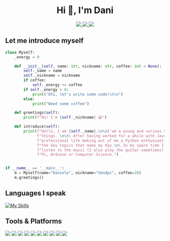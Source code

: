 <h1 align="center">Hi 👋, I'm Dani</h1>

<p align="center">
<a href="https://www.linkedin.com/in/daniele-dapuzzo/">
    <img src="https://img.shields.io/badge/linkedin-%230077B5.svg?&style=for-the-badge&logo=linkedin&logoColor=white" />
</a>
<a href="https://medium.com/@dandpz">
    <img src="https://img.shields.io/badge/medium-%2312100E.svg?&style=for-the-badge&logo=medium&logoColor=white" />
</a>
<a href="https://www.instagram.com/dandpz/">
<img src="https://img.shields.io/badge/instagram-%23E4405F.svg?&style=for-the-badge&logo=instagram&logoColor=white" />
</a>

<h2>Let me introduce myself</h2>

```python
class Myself:
    _energy = 0

    def __init__(self, name: str, nickname: str, coffee: int = None):
        self._name = name
        self._nickname = nickname
        if coffee:
            self._energy += coffee
        if self._energy > 0:
            print("Ehi, let's write some code!\n\n")
        else:
            print("Need some coffee")

    def greetings(self):
        print(f"Hi! I'm {self._nickname} 😀")

    def introduce(self):
        print(f"Hello, I am {self._name}.\n\nI'am a young and curious Software Engineer, always willing to learn new "
              f"things. \n\n\ After having worked for a while with Java I found on my path Python, it changed my "
              f"professional life making out of me a Python enthusiast.\n\n\ Accuracy, dynamism and challenges are "
              f"the key topics that make my day.\n\ In my spare time I like to travel around the world, go hiking, "
              f"listen to the music (I also play the guitar sometimes), and have fun with projects about Raspberry "
              f"Pi, Arduino or Computer Science.")


if __name__ == '__main__':
    m = Myself(name="Daniele", nickname="dandpz", coffee=20)
    m.greetings()


```

## Languages I speak

[![My Skills](https://skillicons.dev/icons?i=py,ts,go,java)](https://skillicons.dev)


## Tools & Platforms
<p align="left">
<img src="https://img.shields.io/badge/rabbitmq-%23FF6600.svg?&style=for-the-badge&logo=rabbitmq&logoColor=white"/> 
<img src="https://img.shields.io/badge/docker-%232496ED.svg?&style=for-the-badge&logo=docker&logoColor=white"/> 
<img src="https://img.shields.io/badge/git-%23F05032.svg?&style=for-the-badge&logo=git&logoColor=white"/> 
<img src="https://img.shields.io/badge/azure-%230089D6.svg?&style=for-the-badge&logo=microsoft-azure&logoColor=white"/> 
<img src="https://img.shields.io/badge/ansible-%23EE0000.svg?&style=for-the-badge&logo=ansible&logoColor=white"/> 
<img src="https://img.shields.io/badge/anaconda-%2342B029.svg?&style=for-the-badge&logo=anaconda&logoColor=white"/> 
<img src="https://img.shields.io/badge/jetbrains-%23000000.svg?&style=for-the-badge&logo=jetbrains&logoColor=white"/> 
<img src="https://img.shields.io/badge/postman-%23FF6C37.svg?&style=for-the-badge&logo=postman&logoColor=white"/> 
<img src="https://img.shields.io/badge/swagger-%2385EA2D.svg?&style=for-the-badge&logo=swagger&logoColor=white"/> 
<img src="https://img.shields.io/badge/angular%20-%23DD0031.svg?&style=for-the-badge&logo=angular&logoColor=white"/> 


 
